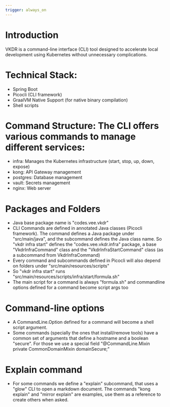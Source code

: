 ```yaml
---
trigger: always_on
---
```


# Introduction
VKDR is a command-line interface (CLI) tool designed to accelerate local development using Kubernetes without unnecessary complications.

# Technical Stack:
- Spring Boot
- Picocli (CLI framework)
- GraalVM Native Support (for native binary compilation)
- Shell scripts

# Command Structure: The CLI offers various commands to manage different services:
- infra: Manages the Kubernetes infrastructure (start, stop, up, down, expose)
- kong: API Gateway management
- postgres: Database management
- vault: Secrets management
- nginx: Web server

# Packages and Folders
- Java base package name is "codes.vee.vkdr"
- CLI Commands are defined in annotated Java classes (Picocli framework). The command defines a Java package under "src/main/java", and the subcommand defines the Java class name. So "vkdr infra start" defines the "codes.vee.vkdr.infra" package, a base "VkdrInfraCommand" class and the "VkdrInfraStartCommand" class (as a subcommand from VkdrInfraCommand)
- Every command and subcommands defined in Picocli will also depend on folders under "src/main/resources/scripts"
- So "vkdr infra start" runs "src/main/resources/scripts/infra/start/formula.sh"
- The main script for a command is always "formula.sh" and commandline options defined for a command become script args too

# Command-line options
- A CommandLine.Option defined for a command will become a shell script argument.
- Some commands (specially the ones that install/remove tools) have a common set of arguments that define a hostname and a boolean "secure". For those we use a special field "@CommandLine.Mixin private CommonDomainMixin domainSecure;"

# Explain command
- For some commands we define a "explain" subcommand, that uses a "glow" CLI to open a markdown document. The commands "kong explain" and "mirror explain" are examples, use them as a reference to create others when asked.